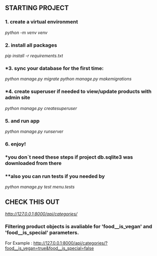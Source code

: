 ## STARTING PROJECT
### 1. сreate a virtual environment
*python -m venv venv*

### 2. install all packages
*pip install -r requirements.txt*

### *3. sync your database for the first time:
*python manage.py migrate*
*python manage.py makemigrations*

### *4. create superuser if needed to view/update products with admin site
*python manage.py createsuperuser*

### 5. and run app
*python manage.py runserver*

### 6. enjoy!

### *you don`t need these steps if project db.sqlite3 was downloaded from there

### **also you can run tests if you needed by
*python manage.py test menu.tests*

## CHECK THIS OUT
*http://127.0.0.1:8000/api/categories/*

### Filtering product objects is avaliable for 'food__is_vegan' and 'food__is_special' parameters.
For Example : http://127.0.0.1:8000/api/categories/?food__is_vegan=true&food__is_special=false
